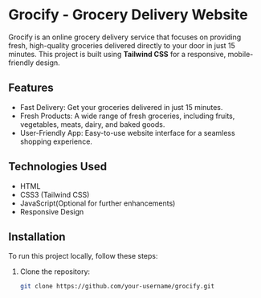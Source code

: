 # Grocify - Grocery Delivery Website

Grocify is an online grocery delivery service that focuses on providing fresh, high-quality groceries delivered directly to your door in just 15 minutes. This project is built using **Tailwind CSS** for a responsive, mobile-friendly design.

## Features

- Fast Delivery: Get your groceries delivered in just 15 minutes.
- Fresh Products: A wide range of fresh groceries, including fruits, vegetables, meats, dairy, and baked goods.
- User-Friendly App: Easy-to-use website interface for a seamless shopping experience.

## Technologies Used

- HTML
- CSS3 (Tailwind CSS)
- JavaScript(Optional for further enhancements)
- Responsive Design

## Installation

To run this project locally, follow these steps:

1. Clone the repository:
   ```bash
   git clone https://github.com/your-username/grocify.git
